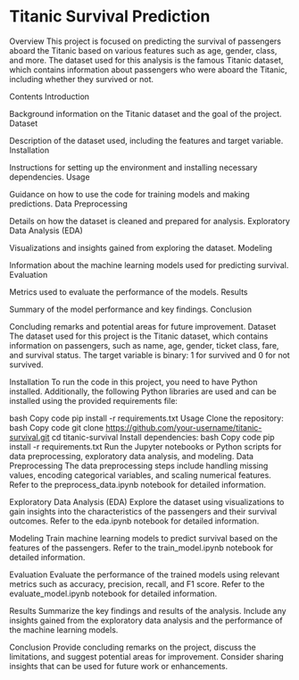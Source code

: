 # Titanic Survival Prediction
Overview
This project is focused on predicting the survival of passengers aboard the Titanic based on various features such as age, gender, class, and more. The dataset used for this analysis is the famous Titanic dataset, which contains information about passengers who were aboard the Titanic, including whether they survived or not.

Contents
Introduction

Background information on the Titanic dataset and the goal of the project.
Dataset

Description of the dataset used, including the features and target variable.
Installation

Instructions for setting up the environment and installing necessary dependencies.
Usage

Guidance on how to use the code for training models and making predictions.
Data Preprocessing

Details on how the dataset is cleaned and prepared for analysis.
Exploratory Data Analysis (EDA)

Visualizations and insights gained from exploring the dataset.
Modeling

Information about the machine learning models used for predicting survival.
Evaluation

Metrics used to evaluate the performance of the models.
Results

Summary of the model performance and key findings.
Conclusion

Concluding remarks and potential areas for future improvement.
Dataset
The dataset used for this project is the Titanic dataset, which contains information on passengers, such as name, age, gender, ticket class, fare, and survival status. The target variable is binary: 1 for survived and 0 for not survived.

Installation
To run the code in this project, you need to have Python installed. Additionally, the following Python libraries are used and can be installed using the provided requirements file:

bash
Copy code
pip install -r requirements.txt
Usage
Clone the repository:
bash
Copy code
git clone https://github.com/your-username/titanic-survival.git
cd titanic-survival
Install dependencies:
bash
Copy code
pip install -r requirements.txt
Run the Jupyter notebooks or Python scripts for data preprocessing, exploratory data analysis, and modeling.
Data Preprocessing
The data preprocessing steps include handling missing values, encoding categorical variables, and scaling numerical features. Refer to the preprocess_data.ipynb notebook for detailed information.

Exploratory Data Analysis (EDA)
Explore the dataset using visualizations to gain insights into the characteristics of the passengers and their survival outcomes. Refer to the eda.ipynb notebook for detailed information.

Modeling
Train machine learning models to predict survival based on the features of the passengers. Refer to the train_model.ipynb notebook for detailed information.

Evaluation
Evaluate the performance of the trained models using relevant metrics such as accuracy, precision, recall, and F1 score. Refer to the evaluate_model.ipynb notebook for detailed information.

Results
Summarize the key findings and results of the analysis. Include any insights gained from the exploratory data analysis and the performance of the machine learning models.

Conclusion
Provide concluding remarks on the project, discuss the limitations, and suggest potential areas for improvement. Consider sharing insights that can be used for future work or enhancements.
